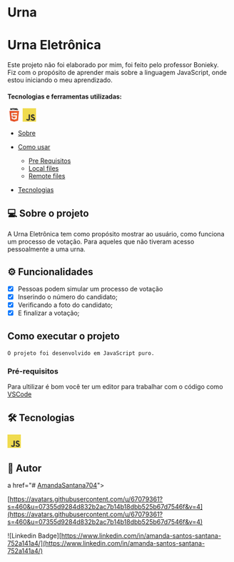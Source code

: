# Urna
# Urna Eletrônica


Este projeto não foi elaborado por mim, foi feito pelo professor Bonieky.  
Fiz com o propósito de aprender mais sobre a linguagem JavaScript, onde estou iniciando o meu aprendizado.

#### Tecnologias e ferramentas utilizadas:
<p align="left">
<code><img height="30" src="https://raw.githubusercontent.com/github/explore/80688e429a7d4ef2fca1e82350fe8e3517d3494d/topics/html/html.png"></code>
 <code><img height="30" src="https://raw.githubusercontent.com/github/explore/80688e429a7d4ef2fca1e82350fe8e3517d3494d/topics/javascript/javascript.png"></code>
 </p>

<!--ts-->
   * [Sobre](#Sobre)
   * [Como usar](#como-usar)
      * [Pre Requisitos](#pre-requisitos)
      * [Local files](#local-files)
      * [Remote files](#remote-files)
     
   * [Tecnologias](#)
<!--te-->

 ## 💻 Sobre o projeto
 
A Urna Eletrônica tem como propósito mostrar ao usuário, como funciona um processo de votação. Para aqueles que não tiveram acesso pessoalmente a uma urna.

  ## ⚙️ Funcionalidades
  
   - [x] Pessoas podem simular um processo de votação
   - [x]  Inserindo o número do candidato;
   - [x] Verificando a foto do candidato;
   - [x] E finalizar a votação;
   
   ## Como executar o projeto
   
    O projeto foi desenvolvido em JavaScript puro.

 ### Pré-requisitos
  Para ultilizar é bom você ter um editor para trabalhar com o código como [VSCode](https://code.visualstudio.com/)


## 🛠 Tecnologias

<code><img height="30" src="https://raw.githubusercontent.com/github/explore/80688e429a7d4ef2fca1e82350fe8e3517d3494d/topics/javascript/javascript.png"></code>
 </p>

## 🦸 Autor

a href="# [AmandaSantana704](https://github.com/AmandaSantana704)">

[https://avatars.githubusercontent.com/u/67079361?s=460&u=07355d9284d832b2ac7b14b18dbb525b67d7546f&v=4](https://avatars.githubusercontent.com/u/67079361?s=460&u=07355d9284d832b2ac7b14b18dbb525b67d7546f&v=4)

![Linkedin Badge][https://www.linkedin.com/in/amanda-santos-santana-752a141a4/](https://www.linkedin.com/in/amanda-santos-santana-752a141a4/)




